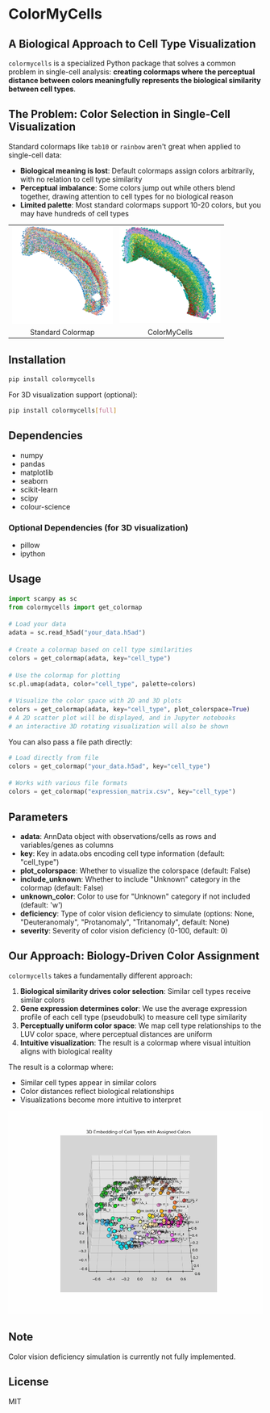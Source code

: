 # ColorMyCells

## A Biological Approach to Cell Type Visualization

`colormycells` is a specialized Python package that solves a common problem in single-cell analysis: **creating colormaps where the perceptual distance between colors meaningfully represents the biological similarity between cell types**.

## The Problem: Color Selection in Single-Cell Visualization

Standard colormaps like `tab10` or `rainbow` aren't great when applied to single-cell data:

- **Biological meaning is lost**: Default colormaps assign colors arbitrarily, with no relation to cell type similarity
- **Perceptual imbalance**: Some colors jump out while others blend together, drawing attention to cell types for no biological reason
- **Limited palette**: Most standard colormaps support 10-20 colors, but you may have hundreds of cell types

<table>
  <tr>
    <td><img src="imgs/tab10.png" width="200"/></td>
    <td><img src="imgs/color_my_cells.png" width="200"/></td>
  </tr>
  <tr>
    <td><center>Standard Colormap</center></td>
    <td><center>ColorMyCells</center></td>
  </tr>
</table>


## Installation

```bash
pip install colormycells
```

For 3D visualization support (optional):

```bash
pip install colormycells[full]
```

## Dependencies

- numpy
- pandas
- matplotlib
- seaborn
- scikit-learn
- scipy
- colour-science

### Optional Dependencies (for 3D visualization)
- pillow
- ipython

## Usage

```python
import scanpy as sc
from colormycells import get_colormap

# Load your data
adata = sc.read_h5ad("your_data.h5ad")

# Create a colormap based on cell type similarities
colors = get_colormap(adata, key="cell_type")

# Use the colormap for plotting
sc.pl.umap(adata, color="cell_type", palette=colors)

# Visualize the color space with 2D and 3D plots
colors = get_colormap(adata, key="cell_type", plot_colorspace=True)
# A 2D scatter plot will be displayed, and in Jupyter notebooks
# an interactive 3D rotating visualization will also be shown
```

You can also pass a file path directly:

```python
# Load directly from file
colors = get_colormap("your_data.h5ad", key="cell_type")

# Works with various file formats
colors = get_colormap("expression_matrix.csv", key="cell_type")
```

## Parameters

- **adata**: AnnData object with observations/cells as rows and variables/genes as columns
- **key**: Key in adata.obs encoding cell type information (default: "cell_type")
- **plot_colorspace**: Whether to visualize the colorspace (default: False)
- **include_unknown**: Whether to include "Unknown" category in the colormap (default: False)
- **unknown_color**: Color to use for "Unknown" category if not included (default: 'w')
- **deficiency**: Type of color vision deficiency to simulate (options: None, "Deuteranomaly", "Protanomaly", "Tritanomaly", default: None)
- **severity**: Severity of color vision deficiency (0-100, default: 0)


## Our Approach: Biology-Driven Color Assignment

`colormycells` takes a fundamentally different approach:

1. **Biological similarity drives color selection**: Similar cell types receive similar colors
2. **Gene expression determines color**: We use the average expression profile of each cell type (pseudobulk) to measure cell type similarity
3. **Perceptually uniform color space**: We map cell type relationships to the LUV color space, where perceptual distances are uniform
4. **Intuitive visualization**: The result is a colormap where visual intuition aligns with biological reality

The result is a colormap where:
- Similar cell types appear in similar colors
- Color distances reflect biological relationships
- Visualizations become more intuitive to interpret

![Description](imgs/cell_types_3d.gif)


## Note

Color vision deficiency simulation is currently not fully implemented.

## License

MIT
